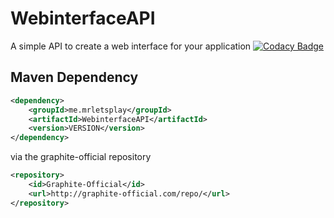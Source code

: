 # WebinterfaceAPI
A simple API to create a web interface for your application 
[![Codacy Badge](https://api.codacy.com/project/badge/Grade/cb9eb81ad3a245818114d493118a7c68)](https://app.codacy.com/manual/mr.letsplay2003/WebinterfaceAPI?utm_source=github.com&utm_medium=referral&utm_content=MrLetsplay2003/WebinterfaceAPI&utm_campaign=Badge_Grade_Dashboard)

## Maven Dependency
```xml
<dependency>
	<groupId>me.mrletsplay</groupId>
	<artifactId>WebinterfaceAPI</artifactId>
	<version>VERSION</version>
</dependency>
```

via the graphite-official repository

```xml
<repository>
	<id>Graphite-Official</id>
	<url>http://graphite-official.com/repo/</url>
</repository>
```
